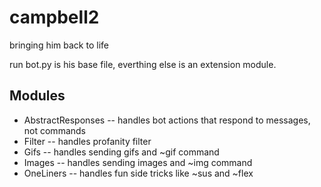 # campbell2
bringing him back to life

run bot.py is his base file, everthing else is an extension module.

## Modules
* AbstractResponses -- handles bot actions that respond to messages, not commands
* Filter -- handles profanity filter
* Gifs -- handles sending gifs and ~gif command
* Images -- handles sending images and ~img command
* OneLiners -- handles fun side tricks like ~sus and ~flex

